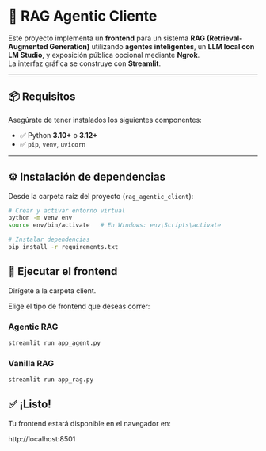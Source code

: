 # 🧠 RAG Agentic Cliente

Este proyecto implementa un **frontend** para un sistema **RAG (Retrieval-Augmented Generation)** utilizando **agentes inteligentes**, un **LLM local con LM Studio**, y exposición pública opcional mediante **Ngrok**.  
La interfaz gráfica se construye con **Streamlit**.

---

## 📦 Requisitos

Asegúrate de tener instalados los siguientes componentes:

- ✅ Python **3.10+** o **3.12+**
- ✅ `pip`, `venv`, `uvicorn`

---

## ⚙️ Instalación de dependencias

Desde la carpeta raíz del proyecto (`rag_agentic_client`):

```bash
# Crear y activar entorno virtual
python -m venv env
source env/bin/activate   # En Windows: env\Scripts\activate

# Instalar dependencias
pip install -r requirements.txt
```

## 🚀 Ejecutar el frontend

Dirígete a la carpeta client.

Elige el tipo de frontend que deseas correr:

### Agentic RAG
```bash
streamlit run app_agent.py
```

### Vanilla RAG
```bash
streamlit run app_rag.py
```

## ✅ ¡Listo!

Tu frontend estará disponible en el navegador en:

http://localhost:8501
